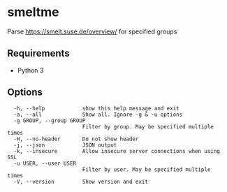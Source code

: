 # smeltme

Parse https://smelt.suse.de/overview/ for specified groups

## Requirements

- Python 3

## Options

```
  -h, --help            show this help message and exit
  -a, --all             Show all. Ignore -g & -u options
  -g GROUP, --group GROUP
                        Filter by group. May be specified multiple times
  -H, --no-header       Do not show header
  -j, --json            JSON output
  -k, --insecure        Allow insecure server connections when using SSL
  -u USER, --user USER
                        Filter by user. May be specified multiple times
  -V, --version         Show version and exit
```
